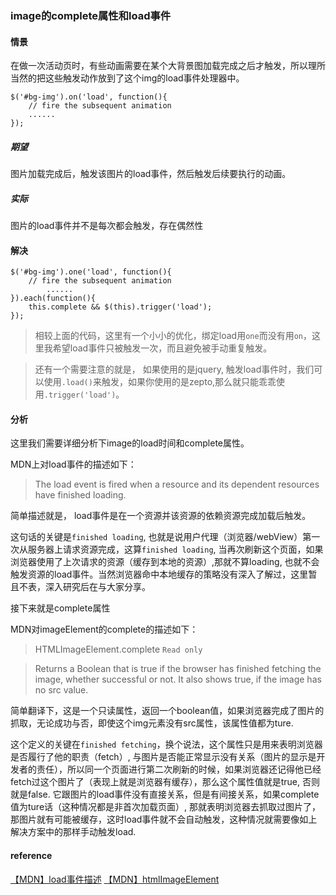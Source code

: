 ### image的complete属性和load事件

#### 情景

在做一次活动页时，有些动画需要在某个大背景图加载完成之后才触发，所以理所当然的把这些触发动作放到了这个img的load事件处理器中。

```
$('#bg-img').on('load', function(){
    // fire the subsequent animation
    ......
});
```

##### 期望

图片加载完成后，触发该图片的load事件，然后触发后续要执行的动画。

##### 实际

图片的load事件并不是每次都会触发，存在偶然性

#### 解决

```
$('#bg-img').one('load', function(){
    // fire the subsequent animation
        ......
}).each(function(){
    this.complete && $(this).trigger('load');
});
```

> 相较上面的代码，这里有一个小小的优化，绑定load用`one`而没有用`on`，这里我希望load事件只被触发一次，而且避免被手动重复触发。

> 还有一个需要注意的就是， 如果使用的是jquery, 触发load事件时，我们可以使用`.load()`来触发，如果你使用的是zepto,那么就只能乖乖使用`.trigger('load')`。

#### 分析

这里我们需要详细分析下image的load时间和complete属性。

MDN上对load事件的描述如下：

> The load event is fired when a resource and its dependent resources have finished loading.

简单描述就是， load事件是在一个资源并该资源的依赖资源完成加载后触发。

这句话的关键是`finished loading`, 也就是说用户代理（浏览器/webView）第一次从服务器上请求资源完成，这算`finished loading`, 当再次刷新这个页面，如果浏览器使用了上次请求的资源（缓存到本地的资源）,那就不算loading, 也就不会触发资源的load事件。当然浏览器命中本地缓存的策略没有深入了解过，这里暂且不表，深入研究后在与大家分享。

接下来就是complete属性

MDN对imageElement的complete的描述如下：

> HTMLImageElement.complete `Read only`

> Returns a Boolean that is true if the browser has finished fetching the image, whether successful or not. It also shows true, if the image has no src value.

简单翻译下，这是一个只读属性，返回一个boolean值，如果浏览器完成了图片的抓取，无论成功与否，即使这个img元素没有src属性，该属性值都为ture.

这个定义的关键在`finished fetching`，换个说法，这个属性只是用来表明浏览器是否履行了他的职责（fetch）, 与图片是否能正常显示没有关系（图片的显示是开发者的责任），所以同一个页面进行第二次刷新的时候，如果浏览器还记得他已经fetch过这个图片了（表现上就是浏览器有缓存），那么这个属性值就是true, 否则就是false. 它跟图片的load事件没有直接关系，但是有间接关系，如果complete值为ture话（这种情况都是非首次加载页面）, 那就表明浏览器去抓取过图片了，那图片就有可能被缓存，这时load事件就不会自动触发，这种情况就需要像如上解决方案中的那样手动触发load.

#### reference

[【MDN】load事件描述](https://developer.mozilla.org/en-US/docs/Web/Events/load)
[【MDN】htmlImageElement](https://developer.mozilla.org/en-US/docs/Web/API/HTMLImageElement)
